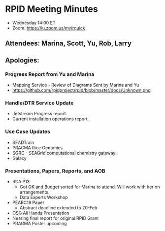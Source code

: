 # RPID Meeting Minutes

   * Wednesday 14:00 ET 
   * Zoom: https://iu.zoom.us/my/rquick 
   
## Attendees: Marina, Scott, Yu, Rob, Larry
## Apologies: 
 
### Progress Report from Yu and Marina
   * Mapping Service - Review of Diagrams Sent by Marina and Yu
   * https://github.com/rpidproject/rpid/blob/master/docs/Unknown.png

### Handle/DTR Service Update
   * Jetstream Progress report.
   * Current installation operations report. 

### Use Case Updates
   * SEADTrain 
   * PRAGMA Rice Genomics  
   * SGRC - SEAGrid computational chemistry gateway. 
   * Galaxy 

### Presentations, Papers, Reports, and AOB
   * RDA P13
      * Got OK and Budget sorted for Marina to attend. Will work with her on arrangements. 
      * Data Experts Workshop
   * PEARC19 Paper
      * Abstract deadline extended to 20-Feb
   * OSG All Hands Presentation
   * Nearing final report for original RPID Grant
   * PRAGMA Poster upcoming
